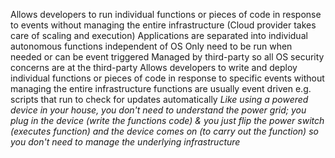 Allows developers to run individual functions or pieces of code in response to events without managing the entire infrastructure (Cloud provider takes care of scaling and execution)
Applications are separated into individual autonomous functions
independent of OS
Only need to be run when needed or can be event triggered
Managed by third-party so all OS security concerns are at the third-party
Allows developers to write and deploy individual functions or pieces of code in response to specific events without managing the entire infrastructure
functions are usually event driven e.g. scripts that run to check for updates automatically
*Like using a powered device in your house, you don't need to understand the power grid; you plug in the device (write the functions code) & you just flip the power switch (executes function) and the device comes on (to carry out the function) so you don't need to manage the underlying infrastructure*